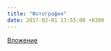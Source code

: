```yaml
---
title: "Фотография"
date: 2017-02-01 17:55:00 +0300
---
```



[Вложение](https://vk.com/photo41076938_456239985)

